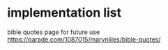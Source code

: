 # implementation list
bible quotes page for future use
https://parade.com/1087015/marynliles/bible-quotes/
